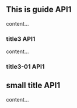 ## This is guide API1
content...

### title3 API1
content...

### title3-01 API1

## small title API1
content...